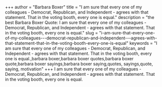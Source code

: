 +++
author = "Barbara Boxer"
title = "I am sure that every one of my colleagues - Democrat, Republican, and Independent - agrees with that statement. That in the voting booth, every one is equal."
description = "the best Barbara Boxer Quote: I am sure that every one of my colleagues - Democrat, Republican, and Independent - agrees with that statement. That in the voting booth, every one is equal."
slug = "i-am-sure-that-every-one-of-my-colleagues---democrat-republican-and-independent---agrees-with-that-statement-that-in-the-voting-booth-every-one-is-equal"
keywords = "I am sure that every one of my colleagues - Democrat, Republican, and Independent - agrees with that statement. That in the voting booth, every one is equal.,barbara boxer,barbara boxer quotes,barbara boxer quote,barbara boxer sayings,barbara boxer saying,quotes, sayings,quote, saying, motivation"
+++
I am sure that every one of my colleagues - Democrat, Republican, and Independent - agrees with that statement. That in the voting booth, every one is equal.
